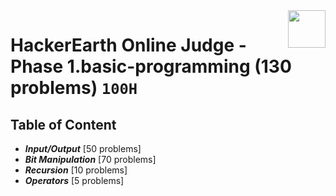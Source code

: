 <img align="right" width="60" height="60" src="https://github.com/cs-MohamedAyman/Problem-Solving-Training/blob/master/online-judges-logos/hackerearth.jpg">

# HackerEarth Online Judge - Phase 1.basic-programming (130 problems) `100H`

## Table of Content

- ***Input/Output*** [50 problems]
- ***Bit Manipulation*** [70 problems]
- ***Recursion*** [10 problems]
- ***Operators*** [5 problems]

